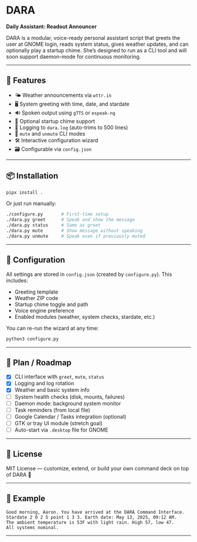 # DARA
**Daily Assistant: Readout Announcer**

DARA is a modular, voice-ready personal assistant script that greets the user at GNOME login, reads system status, gives weather updates, and can optionally play a startup chime. She’s designed to run as a CLI tool and will soon support daemon-mode for continuous monitoring.

---

## 🚀 Features
- 🌤️ Weather announcements via `wttr.in`
- 🖥️ System greeting with time, date, and stardate
- 🔊 Spoken output using `gTTS` or `espeak-ng`
- 🔔 Optional startup chime support
- 🧪 Logging to `dara.log` (auto-trims to 500 lines)
- 🔕 `mute` and `unmute` CLI modes
- 🛠️ Interactive configuration wizard
- 🗃️ Configurable via `config.json`

---

## 📦 Installation
```bash
pipx install .
```

Or just run manually:
```bash
./configure.py       # First-time setup
./dara.py greet      # Speak and show the message
./dara.py status     # Same as greet
./dara.py mute       # Show message without speaking
./dara.py unmute     # Speak even if previously muted
```

---

## 🔧 Configuration
All settings are stored in `config.json` (created by `configure.py`). This includes:
- Greeting template
- Weather ZIP code
- Startup chime toggle and path
- Voice engine preference
- Enabled modules (weather, system checks, stardate, etc.)

You can re-run the wizard at any time:
```bash
python3 configure.py
```

---

## 🧭 Plan / Roadmap
- [x] CLI interface with `greet`, `mute`, `status`
- [x] Logging and log rotation
- [x] Weather and basic system info
- [ ] System health checks (disk, mounts, failures)
- [ ] Daemon mode: background system monitor
- [ ] Task reminders (from local file)
- [ ] Google Calendar / Tasks integration (optional)
- [ ] GTK or tray UI module (stretch goal)
- [ ] Auto-start via `.desktop` file for GNOME

---

## 📝 License
MIT License — customize, extend, or build your own command deck on top of DARA 💫

---

## 💬 Example
```
Good morning, Aaron. You have arrived at the DARA Command Interface. 
Stardate 2 0 2 5 point 1 3 3. Earth date: May 13, 2025, 09:12 AM. 
The ambient temperature is 53F with light rain. High 57, low 47. 
All systems nominal.
```

---
